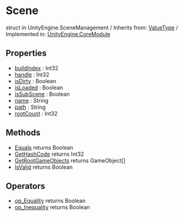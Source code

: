 # Scene
struct in UnityEngine.SceneManagement
 / Inherits from: <a href="https://docs.unity3d.com/6000.1/Documentation/ScriptReference/ValueType.html">ValueType</a> / Implemented in: <a href="https://docs.unity3d.com/6000.1/Documentation/ScriptReference/UnityEngine.CoreModule.html">UnityEngine.CoreModule</a>

## Properties
- <a href="https://docs.unity3d.com/6000.1/Documentation/ScriptReference/Scene-buildIndex.html">buildIndex</a> : Int32
- <a href="https://docs.unity3d.com/6000.1/Documentation/ScriptReference/Scene-handle.html">handle</a> : Int32
- <a href="https://docs.unity3d.com/6000.1/Documentation/ScriptReference/Scene-isDirty.html">isDirty</a> : Boolean
- <a href="https://docs.unity3d.com/6000.1/Documentation/ScriptReference/Scene-isLoaded.html">isLoaded</a> : Boolean
- <a href="https://docs.unity3d.com/6000.1/Documentation/ScriptReference/Scene-isSubScene.html">isSubScene</a> : Boolean
- <a href="https://docs.unity3d.com/6000.1/Documentation/ScriptReference/Scene-name.html">name</a> : String
- <a href="https://docs.unity3d.com/6000.1/Documentation/ScriptReference/Scene-path.html">path</a> : String
- <a href="https://docs.unity3d.com/6000.1/Documentation/ScriptReference/Scene-rootCount.html">rootCount</a> : Int32

## Methods
- <a href="https://docs.unity3d.com/6000.1/Documentation/ScriptReference/Scene.Equals.html">Equals</a> returns Boolean
- <a href="https://docs.unity3d.com/6000.1/Documentation/ScriptReference/Scene.GetHashCode.html">GetHashCode</a> returns Int32
- <a href="https://docs.unity3d.com/6000.1/Documentation/ScriptReference/Scene.GetRootGameObjects.html">GetRootGameObjects</a> returns GameObject[]
- <a href="https://docs.unity3d.com/6000.1/Documentation/ScriptReference/Scene.IsValid.html">IsValid</a> returns Boolean

## Operators
- <a href="https://docs.unity3d.com/6000.1/Documentation/ScriptReference/Scene.op_Equality.html">op_Equality</a> returns Boolean
- <a href="https://docs.unity3d.com/6000.1/Documentation/ScriptReference/Scene.op_Inequality.html">op_Inequality</a> returns Boolean
